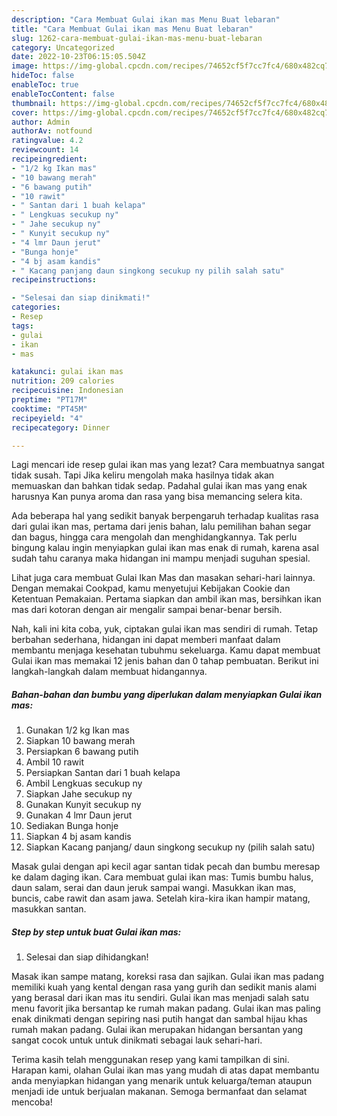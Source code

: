 ```yaml
---
description: "Cara Membuat Gulai ikan mas Menu Buat lebaran"
title: "Cara Membuat Gulai ikan mas Menu Buat lebaran"
slug: 1262-cara-membuat-gulai-ikan-mas-menu-buat-lebaran
category: Uncategorized
date: 2022-10-23T06:15:05.504Z
image: https://img-global.cpcdn.com/recipes/74652cf5f7cc7fc4/680x482cq70/gulai-ikan-mas-foto-resep-utama.jpg
hideToc: false
enableToc: true
enableTocContent: false
thumbnail: https://img-global.cpcdn.com/recipes/74652cf5f7cc7fc4/680x482cq70/gulai-ikan-mas-foto-resep-utama.jpg
cover: https://img-global.cpcdn.com/recipes/74652cf5f7cc7fc4/680x482cq70/gulai-ikan-mas-foto-resep-utama.jpg
author: Admin
authorAv: notfound
ratingvalue: 4.2
reviewcount: 14
recipeingredient:
- "1/2 kg Ikan mas"
- "10 bawang merah"
- "6 bawang putih"
- "10 rawit"
- " Santan dari 1 buah kelapa"
- " Lengkuas secukup ny"
- " Jahe secukup ny"
- " Kunyit secukup ny"
- "4 lmr Daun jerut"
- "Bunga honje"
- "4 bj asam kandis"
- " Kacang panjang daun singkong secukup ny pilih salah satu"
recipeinstructions:

- "Selesai dan siap dinikmati!"
categories:
- Resep
tags:
- gulai
- ikan
- mas

katakunci: gulai ikan mas 
nutrition: 209 calories
recipecuisine: Indonesian
preptime: "PT17M"
cooktime: "PT45M"
recipeyield: "4"
recipecategory: Dinner

---
```



Lagi mencari ide resep gulai ikan mas yang lezat? Cara membuatnya sangat tidak susah. Tapi Jika keliru mengolah maka hasilnya tidak akan memuaskan dan bahkan tidak sedap. Padahal gulai ikan mas yang enak harusnya Kan punya aroma dan rasa yang bisa memancing selera kita.


Ada beberapa hal yang sedikit banyak berpengaruh terhadap kualitas rasa dari gulai ikan mas, pertama dari jenis bahan, lalu pemilihan bahan segar dan bagus, hingga cara mengolah dan menghidangkannya. Tak perlu bingung kalau ingin menyiapkan gulai ikan mas enak di rumah, karena asal sudah tahu caranya maka hidangan ini mampu menjadi suguhan spesial.

Lihat juga cara membuat Gulai Ikan Mas dan masakan sehari-hari lainnya. Dengan memakai Cookpad, kamu menyetujui Kebijakan Cookie dan Ketentuan Pemakaian. Pertama siapkan dan ambil ikan mas, bersihkan ikan mas dari kotoran dengan air mengalir sampai benar-benar bersih.


Nah, kali ini kita coba, yuk, ciptakan gulai ikan mas sendiri di rumah. Tetap berbahan sederhana, hidangan ini dapat memberi manfaat dalam membantu menjaga kesehatan tubuhmu sekeluarga. Kamu dapat membuat Gulai ikan mas memakai 12 jenis bahan dan 0 tahap pembuatan. Berikut ini langkah-langkah dalam membuat hidangannya.

<!--inarticleads1-->

##### Bahan-bahan dan bumbu yang diperlukan dalam menyiapkan Gulai ikan mas:

1. Gunakan 1/2 kg Ikan mas
1. Siapkan 10 bawang merah
1. Persiapkan 6 bawang putih
1. Ambil 10 rawit
1. Persiapkan  Santan dari 1 buah kelapa
1. Ambil  Lengkuas secukup ny
1. Siapkan  Jahe secukup ny
1. Gunakan  Kunyit secukup ny
1. Gunakan 4 lmr Daun jerut
1. Sediakan Bunga honje
1. Siapkan 4 bj asam kandis
1. Siapkan  Kacang panjang/ daun singkong secukup ny (pilih salah satu)


Masak gulai dengan api kecil agar santan tidak pecah dan bumbu meresap ke dalam daging ikan. Cara membuat gulai ikan mas: Tumis bumbu halus, daun salam, serai dan daun jeruk sampai wangi. Masukkan ikan mas, buncis, cabe rawit dan asam jawa. Setelah kira-kira ikan hampir matang, masukkan santan. 

<!--inarticleads2-->

##### Step by step untuk buat Gulai ikan mas:


1. Selesai dan siap dihidangkan!

Masak ikan sampe matang, koreksi rasa dan sajikan. Gulai ikan mas padang memiliki kuah yang kental dengan rasa yang gurih dan sedikit manis alami yang berasal dari ikan mas itu sendiri. Gulai ikan mas menjadi salah satu menu favorit jika bersantap ke rumah makan padang. Gulai ikan mas paling enak dinikmati dengan sepiring nasi putih hangat dan sambal hijau khas rumah makan padang. Gulai ikan merupakan hidangan bersantan yang sangat cocok untuk untuk dinikmati sebagai lauk sehari-hari. 

Terima kasih telah menggunakan resep yang kami tampilkan di sini. Harapan kami, olahan Gulai ikan mas yang mudah di atas dapat membantu anda menyiapkan hidangan yang menarik untuk keluarga/teman ataupun menjadi ide untuk berjualan makanan. Semoga bermanfaat dan selamat mencoba!

